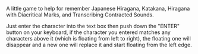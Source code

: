 A little game to help for remember Japanese Hiragana, Katakana, Hiragana with Diacritical Marks, and Transcribing Contracted Sounds.

Just enter the character into the text box then push down the "ENTER" button on your keyboard, if the character you entered matches any characters above it (which is floating from left to right), the floating one will disappear and a new one will replace it and start floating from the left edge.